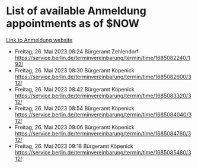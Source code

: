 # List of available Anmeldung appointments as of $NOW
[Link to Anmeldung website](https://service.berlin.de/terminvereinbarung/termin/tag.php?termin=1&anliegen[]=120686&dienstleisterlist=122210,122217,327316,122219,327312,122227,327314,122231,327346,122243,327348,122254,122252,329742,122260,329745,122262,329748,122271,327278,122273,327274,122277,327276,330436,122280,327294,122282,327290,122284,327292,122291,327270,122285,327266,122286,327264,122296,327268,150230,329760,122297,327286,122294,327284,122312,329763,122314,329775,122304,327330,122311,327334,122309,327332,317869,122281,327352,122279,329772,122283,122276,327324,122274,327326,122267,329766,122246,327318,122251,327320,122257,327322,122208,327298,122226,327300&herkunft=http%3A%2F%2Fservice.berlin.de%2Fdienstleistung%2F120686%2F)
- Freitag, 26. Mai 2023 08:24 Bürgeramt Zehlendorf https://service.berlin.de/terminvereinbarung/termin/time/1685082240/192/
- Freitag, 26. Mai 2023 08:30 Bürgeramt Köpenick https://service.berlin.de/terminvereinbarung/termin/time/1685082600/312/
- Freitag, 26. Mai 2023 08:42 Bürgeramt Köpenick https://service.berlin.de/terminvereinbarung/termin/time/1685083320/312/
- Freitag, 26. Mai 2023 08:54 Bürgeramt Köpenick https://service.berlin.de/terminvereinbarung/termin/time/1685084040/312/
- Freitag, 26. Mai 2023 09:06 Bürgeramt Köpenick https://service.berlin.de/terminvereinbarung/termin/time/1685084760/312/
- Freitag, 26. Mai 2023 09:18 Bürgeramt Köpenick https://service.berlin.de/terminvereinbarung/termin/time/1685085480/312/
